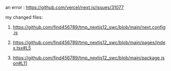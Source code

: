  
 
 an error :  https://github.com/vercel/next.js/issues/31077



my changed files:

1. https://github.com/find456789/tmp_nextjs12_swc/blob/main/next.config.js

2. https://github.com/find456789/tmp_nextjs12_swc/blob/main/pages/index.tsx#L5

3. https://github.com/find456789/tmp_nextjs12_swc/blob/main/package.json#L11
